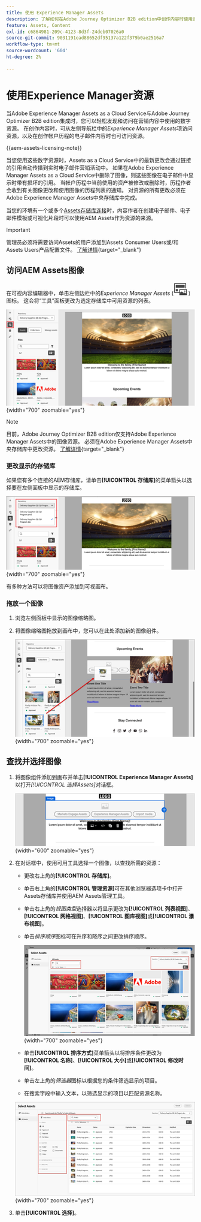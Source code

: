 ```yaml
---
title: 使用 Experience Manager Assets
description: 了解如何在Adobe Journey Optimizer B2B edition中创作内容时使用连接的AEM Assets存储库中的图像资源。
feature: Assets, Content
exl-id: c6864981-209c-4123-8d3f-24deb07026a0
source-git-commit: 9031191ead88652df95137a122f379b0ae2516a7
workflow-type: tm+mt
source-wordcount: '604'
ht-degree: 2%

---
```


# 使用Experience Manager资源

当Adobe Experience Manager Assets as a Cloud Service与Adobe Journey Optimizer B2B edition集成时，您可以轻松发现和访问在营销内容中使用的数字资源。 在创作内容时，可从左侧导航栏中的&#x200B;_Experience Manager Assets_&#x200B;项访问资源，以及在创作帐户历程的电子邮件内容时也可访问资源。

{{aem-assets-licensing-note}}

当您使用这些数字资源时，Assets as a Cloud Service中的最新更改会通过链接的引用自动传播到实时电子邮件营销活动中。 如果在Adobe Experience Manager Assets as a Cloud Service中删除了图像，则这些图像在电子邮件中显示时带有损坏的引用。 当帐户历程中当前使用的资产被修改或删除时，历程作者会收到有关图像更改和使用图像的历程列表的通知。 对资源的所有更改必须在Adobe Experience Manager Assets中央存储库中完成。

当您的环境有一个或多个[Assets存储库连接](../admin/configure-aem-repositories.md)时，内容作者在创建电子邮件、电子邮件模板或可视化片段时可以使用AEM Assets作为资源的来源。

>[!IMPORTANT]
>
>管理员必须将需要访问Assets的用户添加到Assets Consumer Users或/和Assets Users产品配置文件。 [了解详情](https://experienceleague.adobe.com/en/docs/experience-manager-cloud-service/content/security/ims-support#managing-products-and-user-access-in-admin-console){target="_blank"}

## 访问AEM Assets图像

在可视内容编辑器中，单击左侧边栏中的&#x200B;_Experience Manager Assets_ (![Experience Manager Assets图标](../../assets/do-not-localize/icon-assets-aem.svg) )图标。 这会将“工具”面板更改为选定存储库中可用资源的列表。

![单击Assets选择器图标可访问图像资源](./assets/content-assets-selector-aem-assets.png){width="700" zoomable="yes"}

>[!NOTE]
>
>目前，Adobe Journey Optimizer B2B edition仅支持Adobe Experience Manager Assets中的图像资源。 必须在Adobe Experience Manager Assets中央存储库中更改资源。 [了解详情](https://experienceleague.adobe.com/en/docs/experience-manager-cloud-service/content/assets/manage/manage-digital-assets){target="_blank"}

### 更改显示的存储库

如果您有多个连接的AEM存储库，请单击&#x200B;**[!UICONTROL 存储库]**&#x200B;的菜单箭头以选择要在左侧面板中显示的存储库。

![选择AEM Assets存储库以访问图像资源](./assets/content-assets-selector-aem-repo.png){width="700" zoomable="yes"}

有多种方法可以将图像资产添加到可视画布。

### 拖放一个图像

1. 浏览左侧面板中显示的图像缩略图。

1. 将图像缩略图拖放到画布中，您可以在此处添加新的图像组件。

   ![拖放图像资产](./assets/content-drag-drop-image-aem-assets.png){width="700" zoomable="yes"}

## 查找并选择图像

1. 将图像组件添加到画布并单击&#x200B;**[!UICONTROL Experience Manager Assets]**&#x200B;以打开&#x200B;_[!UICONTROL 选择Assets]_&#x200B;对话框。

   ![为图像组件选择资源](./assets/content-image-component-empty.png){width="600" zoomable="yes"}

1. 在对话框中，使用可用工具选择一个图像，以查找所需的资源：

   * 更改右上角的&#x200B;**[!UICONTROL 存储库]**。

   * 单击右上角的&#x200B;**[!UICONTROL 管理资源]**&#x200B;可在其他浏览器选项卡中打开Assets存储库并使用AEM Assets管理工具。

   * 单击右上角的&#x200B;_视图类型_&#x200B;选择器以将显示更改为&#x200B;**[!UICONTROL 列表视图]**、**[!UICONTROL 网格视图]**、**[!UICONTROL 图库视图]**&#x200B;或&#x200B;**[!UICONTROL 瀑布视图]**。

   * 单击&#x200B;_排序顺序_&#x200B;图标可在升序和降序之间更改排序顺序。

     ![使用“选择Assets”对话框中的工具查找并选择图像资源](./assets/content-select-assets-dialog-aem.png){width="700" zoomable="yes"}

   * 单击&#x200B;**[!UICONTROL 排序方式]**&#x200B;菜单箭头以将排序条件更改为&#x200B;**[!UICONTROL 名称]**、**[!UICONTROL 大小]**&#x200B;或&#x200B;**[!UICONTROL 修改时间]**。

   * 单击左上角的&#x200B;_筛选器_&#x200B;图标以根据您的条件筛选显示的项目。

   * 在搜索字段中输入文本，以筛选显示的项目以匹配资源名称。

   ![使用筛选器和搜索字段查找资源](./assets/content-select-assets-dialog-aem-filter.png){width="700" zoomable="yes"}

1. 单击&#x200B;**[!UICONTROL 选择]**。
<!-- 

## Upload assets

To import files to Assets as a Cloud Service, you first need to browse or create the folder to be used for storage. You can then import an asset and add it to your email content. After assets are uploaded, you can [use the image assets as you author content](./assets-overview.md#add-assets-to-your-content).

1. While authoring your content in the email designer, drag an image element into the canvas. 

   The properties on the right reflect the image element selection. 

1. Click **[!UICONTROL Import media]** to open the _[!UICONTROL Upload image]_ dialog.

1. If your file system is open to your image file, drag and drop the file on the box in the dialog.

   ![Upload image file to Assets repository](./assets/email-designer-image-upload.png){width="700" zoomable="yes"}

   You can also click the **[!UICONTROL Select a file from your computer]** link and use your file system to locate and select the image file. Click Open and the image file is displayed in the box.

1. Click **[!UICONTROL Import]**.
-->
